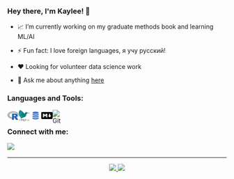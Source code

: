 
### Hey there, I'm Kaylee! 👋

- 📈 I’m currently working on my graduate methods book and learning ML/AI
- ⚡ Fun fact: I love foreign languages, я учу русский!
- ❤️ Looking for volunteer data science work

- 💬 Ask me about anything [here](https://github.com/KayleeDavisGithub/KayleeDavisGithub/issues)

### Languages and Tools:

<img align="left" alt="R" width="26px" src="https://raw.githubusercontent.com/github/explore/80688e429a7d4ef2fca1e82350fe8e3517d3494d/topics/r/r.png" />
<img align="left" alt="LaTeX" width="26px" src="https://raw.githubusercontent.com/github/explore/80688e429a7d4ef2fca1e82350fe8e3517d3494d/topics/latex/latex.png" />
<img align="left" alt="SQL" width="26px" src="https://raw.githubusercontent.com/github/explore/80688e429a7d4ef2fca1e82350fe8e3517d3494d/topics/sql/sql.png" />
<img align="left" alt="Markdown" width="26px" src="https://raw.githubusercontent.com/github/explore/80688e429a7d4ef2fca1e82350fe8e3517d3494d/topics/markdown/markdown.png" />
<img align="left" alt="Git" width="26px" src="https://cdn.jsdelivr.net/gh/devicons/devicon/icons/git/git-original.svg" />

<br />

### Connect with me:

<a href="https://www.linkedin.com/in/kayleedavisin/" target="_blank"><img src="https://img.shields.io/badge/-LinkedIn-%230077B5?style=for-the-badge&logo=linkedin&logoColor=white" target="_blank"></a> 

---

<div align="center">
  <a href="https://github.com/KayleeDavisGitHub">
  <img height="150em" src="https://github-readme-stats.vercel.app/api?username=KayleeDavisGitHub&show_icons=true&theme=omni&include_all_commits=true&count_private=true"/>
  <img height="150em" src="https://github-readme-stats.vercel.app/api/top-langs/?username=KayleeDavisGitHub&layout=compact&langs_count=7&theme=omni"/>
</div>


[youtube]: https://www.youtube.com/channel/UCPUL4sOelS0f3Q-u7Ld29Ew?sub_confirmation=1
[linkedin]: https://www.linkedin.com/in/KayleeDavisIN

